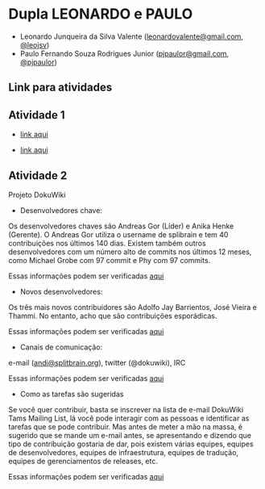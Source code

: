 # Dupla LEONARDO e PAULO
- Leonardo Junqueira da Silva Valente (leonardovalente@gmail.com, [@leojsv](https://github.com/leojsv))
- Paulo Fernando Souza Rodrigues Junior (pjpaulor@gmail.com, [@pjpaulor](https://github.com/pjpaulor))

## Link para atividades

## Atividade 1

* [link aqui](https://drive.google.com/open?id=1YH9ZG0aDg2qKG5W8buJ1KHplCyGDMDyPvfNg-I9mnc4)

* [link aqui](https://drive.google.com/open?id=1qPo8jNEjLJp_OuyyDYt8UtSW6U0vhFOQkJJWX1ZBfbE)

## Atividade 2

Projeto DokuWiki

* Desenvolvedores chave: 

Os desenvolvedores chaves são Andreas Gor (Líder) e Anika Henke (Gerente).
O Andreas Gor utiliza o username de splibrain e tem 40 contribuições nos últimos 140 dias.
Existem também outros desenvolvedores com um número alto de commits nos últimos 12 meses, como Michael Grobe com 97 commit e Phy com 97 commits.

Essas informações podem ser verificadas [aqui](https://www.openhub.net/p/dokuwiki/contributors/summary)


* Novos desenvolvedores: 

Os três mais novos contribuidores são Adolfo Jay Barrientos, José Vieira e Thammi. No entanto, acho que são contribuições esporádicas.

Essas informações podem ser verificadas [aqui](https://www.openhub.net/p/dokuwiki/contributors?query=&time_span=&sort=newest)


* Canais de comunicação:

e-mail (andi@splitbrain.org), twitter (@dokuwiki), IRC

Essas informações podem ser verificadas [aqui](https://www.dokuwiki.org/dokuwiki)

* Como as tarefas são sugeridas

Se você quer contribuir, basta se inscrever na lista de e-mail DokuWiki Tams Mailing List, lá você pode interagir com as pessoas e identificar as tarefas que se pode contribuir.
Mas antes de meter a mão na massa, é sugerido que se mande um e-mail antes, se apresentando e dizendo que tipo de contribuição gostaria de dar, pois existem várias equipes, equipes de desenvolvedores, equipes de infraestrutura, equipes de tradução, equipes de gerenciamentos de releases, etc.

Essas informações podem ser verificadas [aqui](https://www.dokuwiki.org/teams)

